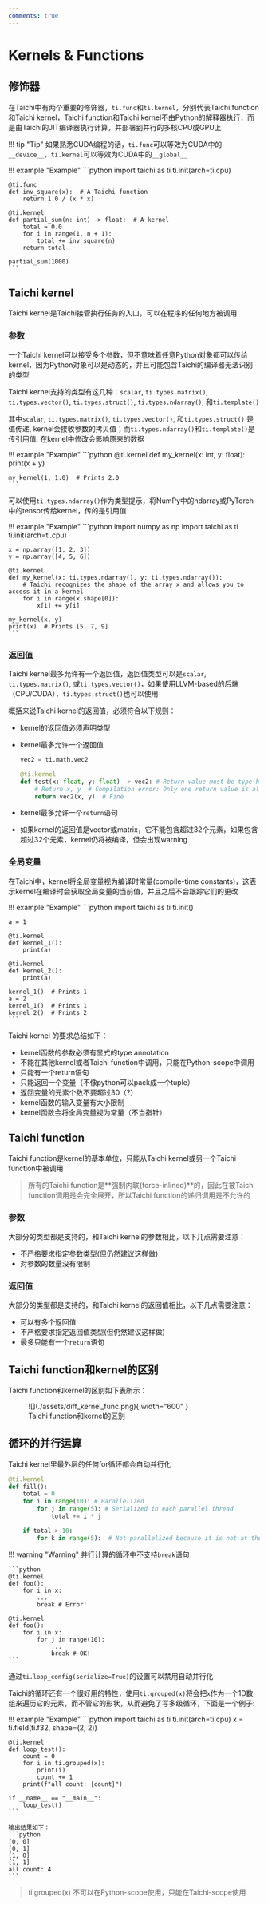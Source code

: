 ```yaml
---
comments: true
---
```


# Kernels & Functions

## 修饰器

在Taichi中有两个重要的修饰器，`ti.func`和`ti.kernel`，分别代表Taichi function和Taichi kernel，Taichi function和Taichi kernel不由Python的解释器执行，而是由Taichi的JIT编译器执行计算，并部署到并行的多核CPU或GPU上

!!! tip "Tip"
    如果熟悉CUDA编程的话，`ti.func`可以等效为CUDA中的`__device__`，`ti.kernel`可以等效为CUDA中的`__global__`

!!! example "Example"
    ```python
    import taichi as ti
    ti.init(arch=ti.cpu)

    @ti.func
    def inv_square(x):  # A Taichi function
        return 1.0 / (x * x)

    @ti.kernel
    def partial_sum(n: int) -> float:  # A kernel
        total = 0.0
        for i in range(1, n + 1):
            total += inv_square(n)
        return total

    partial_sum(1000)
    ```

## Taichi kernel

Taichi kernel是Taichi接管执行任务的入口，可以在程序的任何地方被调用

### 参数

一个Taichi kernel可以接受多个参数，但不意味着任意Python对象都可以传给kernel，因为Python对象可以是动态的，并且可能包含Taichi的编译器无法识别的类型

Taichi kernel支持的类型有这几种：`scalar`, `ti.types.matrix()`, `ti.types.vector()`, `ti.types.struct()`, `ti.types.ndarray()`, 和`ti.template()`

其中`scalar`, `ti.types.matrix()`, `ti.types.vector()`, 和`ti.types.struct()` 是值传递, kernel会接收参数的拷贝值；而`ti.types.ndarray()`和`ti.template()`是传引用值, 在kernel中修改会影响原来的数据

!!! example "Example"
    ```python
    @ti.kernel
    def my_kernel(x: int, y: float):
        print(x + y)

    my_kernel(1, 1.0)  # Prints 2.0
    ```

可以使用`ti.types.ndarray()`作为类型提示，将NumPy中的ndarray或PyTorch中的tensor传给kernel，传的是引用值

!!! example "Example"
    ```python
    import numpy as np
    import taichi as ti
    ti.init(arch=ti.cpu)

    x = np.array([1, 2, 3])
    y = np.array([4, 5, 6])

    @ti.kernel
    def my_kernel(x: ti.types.ndarray(), y: ti.types.ndarray()):
        # Taichi recognizes the shape of the array x and allows you to access it in a kernel
        for i in range(x.shape[0]):
            x[i] += y[i]

    my_kernel(x, y)
    print(x)  # Prints [5, 7, 9]
    ```

### 返回值

Taichi kernel最多允许有一个返回值，返回值类型可以是`scalar`, `ti.types.matrix()`, 或`ti.types.vector()`，如果使用LLVM-based的后端（CPU/CUDA），`ti.types.struct()`也可以使用

概括来说Taichi kernel的返回值，必须符合以下规则：

- kernel的返回值必须声明类型
- kernel最多允许一个返回值
    ```python
    vec2 = ti.math.vec2

    @ti.kernel
    def test(x: float, y: float) -> vec2: # Return value must be type hinted
        # Return x, y  # Compilation error: Only one return value is allowed
        return vec2(x, y)  # Fine
    ```

- kernel最多允许一个`return`语句
- 如果kernel的返回值是vector或matrix，它不能包含超过32个元素，如果包含超过32个元素，kernel仍将被编译，但会出现warning

### 全局变量

在Taichi中，kernel将全局变量视为编译时常量(compile-time constants)，这表示kernel在编译时会获取全局变量的当前值，并且之后不会跟踪它们的更改

!!! example "Example"
    ```python
    import taichi as ti
    ti.init()

    a = 1

    @ti.kernel
    def kernel_1():
        print(a)

    @ti.kernel
    def kernel_2():
        print(a)

    kernel_1()  # Prints 1
    a = 2
    kernel_1()  # Prints 1
    kernel_2()  # Prints 2
    ```

Taichi kernel 的要求总结如下：

- kernel函数的参数必须有显式的type annotation
- 不能在其他kernel或者Taichi function中调用，只能在Python-scope中调用
- 只能有一个return语句
- 只能返回一个变量（不像python可以pack成一个tuple）
- 返回变量的元素个数不要超过30（?）
- kernel函数的输入变量有大小限制
- kernel函数会将全局变量视为常量（不当指针）

## Taichi function

Taichi function是kernel的基本单位，只能从Taichi kernel或另一个Taichi function中被调用

> 所有的Taichi function是**强制内联(force-inlined)**的，因此在被Taichi function调用是会完全展开，所以Taichi function的递归调用是不允许的

### 参数

大部分的类型都是支持的，和Taichi kernel的参数相比，以下几点需要注意：

- 不严格要求指定参数类型(但仍然建议这样做)
- 对参数的数量没有限制

### 返回值

大部分的类型都是支持的，和Taichi kernel的返回值相比，以下几点需要注意：

- 可以有多个返回值
- 不严格要求指定返回值类型(但仍然建议这样做)
- 最多只能有一个`return`语句

## Taichi function和kernel的区别

Taichi function和kernel的区别如下表所示：

<figure markdown>
  ![](./assets/diff_kernel_func.png){ width="600" }
  <figcaption>Taichi function和kernel的区别</figcaption>
</figure>

## 循环的并行运算

Taichi kernel里最外层的任何for循环都会自动并行化

```python
@ti.kernel
def fill():
    total = 0
    for i in range(10): # Parallelized
        for j in range(5): # Serialized in each parallel thread
            total += i * j

    if total > 10:
        for k in range(5):  # Not parallelized because it is not at the outermost scope
```

!!! warning "Warning"
    并行计算的循环中不支持`break`语句

    ```python
    @ti.kernel
    def foo():
        for i in x:
            ...
            break # Error!

    @ti.kernel
    def foo():
        for i in x:
            for j in range(10):
                ...
                break # OK!
    ```
通过`ti.loop_config(serialize=True)`的设置可以禁用自动并行化

Taichi的循环还有一个很好用的特性，使用`ti.grouped(x)`将会把`x`作为一个1D数组来遍历它的元素，而不管它的形状，从而避免了写多级循环，下面是一个例子:

!!! example "Example"
    ```python
    import taichi as ti
    ti.init(arch=ti.cpu)
    x = ti.field(ti.f32, shape=(2, 2))

    @ti.kernel
    def loop_test():
        count = 0
        for i in ti.grouped(x):
            print(i)
            count += 1
        print(f"all count: {count}")

    if __name__ == "__main__":
        loop_test()
    ```

    输出结果如下：
    ```python
    [0, 0]
    [0, 1]
    [1, 0]
    [1, 1]
    all count: 4
    ```
> ti.grouped(x) 不可以在Python-scope使用，只能在Taichi-scope使用
